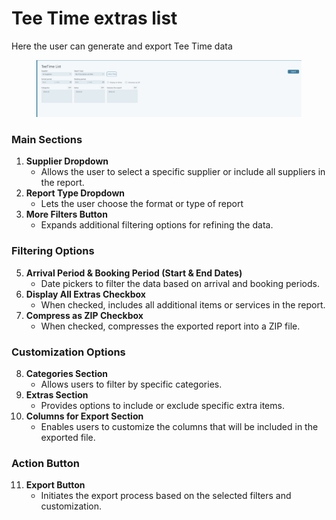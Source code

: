 # Tee Time extras list

Here the user can generate and export Tee Time data

<figure><img src=".gitbook/assets/image (25) (1) (1).png" alt=""><figcaption></figcaption></figure>

### **Main Sections**

1. **Supplier Dropdown**&#x20;
   * Allows the user to select a specific supplier or include all suppliers in the report.
2. **Report Type Dropdown**
   * Lets the user choose the format or type of report&#x20;
3. **More Filters Button**
   * Expands additional filtering options for refining the data.

### **Filtering Options**

5. **Arrival Period & Booking Period (Start & End Dates)**
   * Date pickers to filter the data based on arrival and booking periods.
6. **Display All Extras Checkbox**
   * When checked, includes all additional items or services in the report.
7. **Compress as ZIP Checkbox**
   * When checked, compresses the exported report into a ZIP file.

### **Customization Options**

8. **Categories Section**&#x20;
   * Allows users to filter by specific categories.
9. **Extras Section**&#x20;
   * Provides options to include or exclude specific extra items.
10. **Columns for Export Section**&#x20;
    * Enables users to customize the columns that will be included in the exported file.

### **Action Button**

11. **Export Button**
    * Initiates the export process based on the selected filters and customization.
